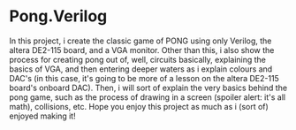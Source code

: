 # Pong.Verilog
In this project, i create the classic game of PONG using only Verilog, the altera DE2-115 board, and a VGA monitor.
Other than this, i also show the process for creating pong out of, well, circuits basically, explaining the basics of VGA, and then entering deeper waters as i explain colours and DAC's (in this case, it's going to be more of a lesson
on the altera DE2-115 board's onboard DAC). Then, i will sort of explain the very basics behind the pong game, such as the process of drawing in a screen (spoiler alert: it's all math), collisions, etc.
Hope you enjoy this project as much as i (sort of) enjoyed making it!
